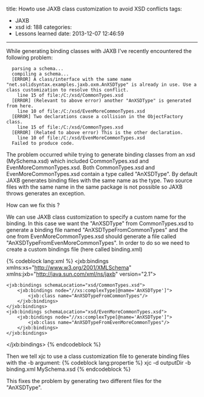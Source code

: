 title: Howto use JAXB class customization to avoid XSD conflicts
tags:
  - JAXB
  - xsd
id: 188
categories:
  - Lessons learned
date: 2013-12-07 12:46:59
---

While generating binding classes with JAXB I've recently encountered the following problem:

```
  parsing a schema...
  compiling a schema...
  [ERROR] A class/interface with the same name "net.solidsyntax.examples.jaxb.oxm.AnXSDType" is already in use. Use a class customization to resolve this conflict.
    line 15 of file:/C:/xsd/CommonTypes.xsd
  [ERROR] (Relevant to above error) another "AnXSDType" is generated from here.
    line 10 of file:/C:/xsd/EvenMoreCommonTypes.xsd
  [ERROR] Two declarations cause a collision in the ObjectFactory class.
    line 15 of file:/C:/xsd/CommonTypes.xsd
  [ERROR] (Related to above error) This is the other declaration.
    line 10 of file:/C:/xsd/EvenMoreCommonTypes.xsd
  Failed to produce code.
```

The problem occurred while trying to generate binding classes from an xsd (MySchema.xsd) which included CommonTypes.xsd and EvenMoreCommonTypes.xsd. Both CommonTypes.xsd and EvenMoreCommonTypes.xsd contain a type called "AnXSDType". By default JAXB generates binding files with the same name as the type. Two source files with the same name in the same package is not possible so JAXB throws generates an exception.

How can we fix this ?

<!-- more-->

We can use JAXB class customization to specify a custom name for the binding. In this case we want the "AnXSDType" from CommonTypes.xsd to generate a binding file named "AnXSDTypeFromCommonTypes" and the one from EvenMoreCommonTypes.xsd should generate a file called "AnXSDTypeFromEvenMoreCommonTypes".
In order to do so we need to create a custom bindings file (here called binding.xml)

{% codeblock lang:xml %}
<jxb:bindings 
    xmlns:xs="http://www.w3.org/2001/XMLSchema"
    xmlns:jxb="http://java.sun.com/xml/ns/jaxb"
    version="2.1">

    <jxb:bindings schemaLocation="xsd/CommonTypes.xsd">
        <jxb:bindings node="//xs:complexType[@name='AnXSDType']">
            <jxb:class name="AnXSDTypeFromCommonTypes"/>
        </jxb:bindings>
    </jxb:bindings>
    <jxb:bindings schemaLocation="xsd/EvenMoreCommonTypes.xsd">
        <jxb:bindings node="//xs:complexType[@name='AnXSDType']">
            <jxb:class name="AnXSDTypeFromEvenMoreCommonTypes"/>
        </jxb:bindings>
    </jxb:bindings>

</jxb:bindings>
{% endcodeblock %}

Then we tell xjc to use a class customization file to generate binding files with the -b argument:
{% codeblock lang:propertie %}
  xjc -d outputDir -b binding.xml MySchema.xsd
{% endcodeblock %}

This fixes the problem by generating two different files for the "AnXSDType".